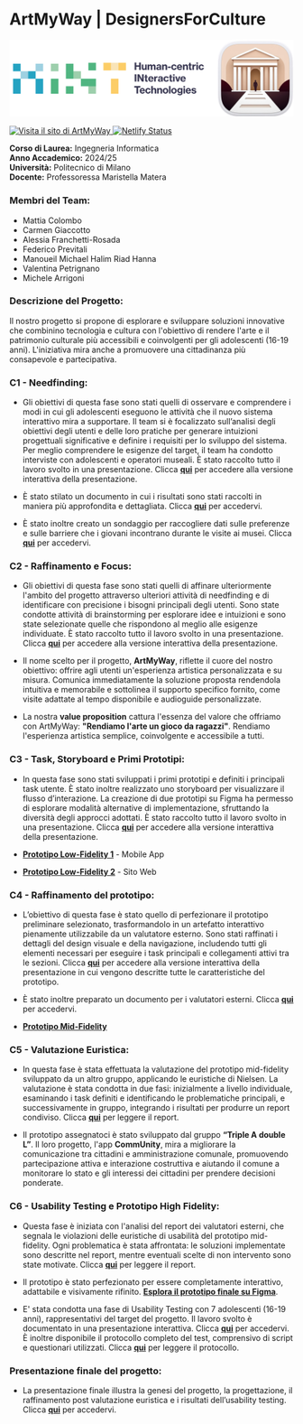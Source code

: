 # ArtMyWay | DesignersForCulture 

![Logos](assets/HINT+Logo.png)
<p align="left">
  <a href="https://art-my-way.com/">
    <img src="https://img.shields.io/badge/Visita%20il%20sito%20di-ArtMyWay-311825?labelColor=F0D6C5&style=for-the-badge&link=https://art-my-way.com/" alt="Visita il sito di ArtMyWay">
  </a>
  <a href="https://app.netlify.com/sites/artmyway/deploys">
    <img src="https://img.shields.io/badge/Netlify-Success-00AD9F?labelColor=232F3E&style=for-the-badge&logo=netlify" alt="Netlify Status">
  </a>
</p>

**Corso di Laurea:** Ingegneria Informatica  
**Anno Accademico:** 2024/25  
**Università:** Politecnico di Milano  
**Docente:** Professoressa Maristella Matera  

### Membri del Team:
- Mattia Colombo
- Carmen Giaccotto
- Alessia Franchetti-Rosada
- Federico Previtali
- Manoueil Michael Halim Riad Hanna
- Valentina Petrignano
- Michele Arrigoni

### Descrizione del Progetto:
Il nostro progetto si propone di esplorare e sviluppare soluzioni innovative che combinino tecnologia e cultura con l'obiettivo di rendere l'arte e il patrimonio culturale più accessibili e coinvolgenti per gli adolescenti (16-19 anni). L'iniziativa mira anche a promuovere una cittadinanza più consapevole e partecipativa.

### C1 - Needfinding:
 - Gli obiettivi di questa fase sono stati quelli di osservare e comprendere i modi in cui gli adolescenti eseguono le attività che il nuovo sistema interattivo mira a supportare. Il team si è focalizzato sull’analisi degli obiettivi degli utenti e delle loro pratiche per generare intuizioni progettuali significative e definire i requisiti per lo sviluppo del sistema. Per meglio comprendere le esigenze del target, il team ha condotto interviste con adolescenti e operatori museali.
È stato raccolto tutto il lavoro svolto in una presentazione. Clicca [**qui**](https://www.canva.com/design/DAGTSNj9lJg/yVSnIUh4KBzx_JAO72yTgw/edit?utm_content=DAGTSNj9lJg&utm_campaign=designshare&utm_medium=link2&utm_source=sharebutton) per accedere alla versione interattiva della presentazione.

- È stato stilato un documento in cui i risultati sono stati raccolti in maniera più approfondita e dettagliata. Clicca [**qui**](https://github.com/carmengiaccotto/project_human_computer_interaction_24-25/blob/main/C1/docs/report/final_report_needfinding.pdf) per accedervi.

- È stato inoltre creato un sondaggio per raccogliere dati sulle preferenze e sulle barriere che i giovani incontrano durante le visite ai musei. Clicca [**qui**](https://g9dzinv68sa.typeform.com/to/GA28hC7C) per accedervi.

### C2 - Raffinamento e Focus:
- Gli obiettivi di questa fase sono stati quelli di affinare ulteriormente l'ambito del progetto attraverso ulteriori attività di needfinding e di identificare con precisione i bisogni principali degli utenti. Sono state condotte attività di brainstorming per esplorare idee e intuizioni e sono state selezionate quelle che rispondono al meglio alle esigenze individuate. È stato raccolto tutto il lavoro svolto in una presentazione. Clicca [**qui**](https://www.canva.com/design/DAGU9dRIH_8/2-LSVHoigaZfku9RytmWmg/edit?utm_content=DAGU9dRIH_8&utm_campaign=designshare&utm_medium=link2&utm_source=sharebutton) per accedere alla versione interattiva della presentazione.

- Il nome scelto per il progetto, **ArtMyWay**, riflette il cuore del nostro obiettivo: offrire agli utenti un'esperienza artistica personalizzata e su misura. Comunica immediatamente la soluzione proposta rendendola intuitiva e memorabile e sottolinea il supporto specifico fornito, come visite adattate al tempo disponibile e audioguide personalizzate.

- La nostra **value proposition** cattura l'essenza del valore che offriamo con ArtMyWay: **"Rendiamo l'arte un gioco da ragazzi"**. Rendiamo l'esperienza artistica semplice, coinvolgente e accessibile a tutti.

### C3 - Task, Storyboard e Primi Prototipi:
- In questa fase sono stati sviluppati i primi prototipi e definiti i principali task utente. È stato inoltre realizzato uno storyboard per visualizzare il flusso d’interazione. La creazione di due prototipi su Figma ha permesso di esplorare modalità alternative di implementazione, sfruttando la diversità degli approcci adottati. È stato raccolto tutto il lavoro svolto in una presentazione. Clicca [**qui**](https://www.canva.com/design/DAGVhLIJ1a8/aoS16_-NtIoWaFw2ojKdWg/edit?utm_content=DAGVhLIJ1a8&utm_campaign=designshare&utm_medium=link2&utm_source=sharebutton) per accedere alla versione interattiva della presentazione.

- [**Prototipo Low-Fidelity 1**](https://www.figma.com/design/FBuBTsykLnBfEd7NLKxSYB/Prototipo-1---DesignersForCulture?node-id=0-1&t=Usa58k1snDNulU7z-1) - Mobile App

- [**Prototipo Low-Fidelity 2**](https://www.figma.com/design/OihEWnZD8qJsFjCLEXBnaA/Prototipo-2---DesignersForCulture?node-id=0-1&t=3SZ4D51RgYHAtL8j-1) - Sito Web

### C4 - Raffinamento del prototipo:
- L’obiettivo di questa fase è stato quello di perfezionare il prototipo preliminare selezionato, trasformandolo in un artefatto interattivo pienamente utilizzabile da un valutatore esterno. Sono stati raffinati i dettagli del design visuale e della navigazione, includendo tutti gli elementi necessari per eseguire i task principali e collegamenti attivi tra le sezioni. Clicca [**qui**](https://www.canva.com/design/DAGXrRDeYEc/f1TMIpoi6AcqC6yvYSM6Tg/edit?utm_content=DAGXrRDeYEc&utm_campaign=designshare&utm_medium=link2&utm_source=sharebutton) per accedere alla versione interattiva della presentazione in cui vengono descritte tutte le caratteristiche del prototipo.

- È stato inoltre preparato un documento per i valutatori esterni. Clicca [**qui**](https://github.com/carmengiaccotto/project_human_computer_interaction_24-25/blob/main/C4/ReadMe_Prototipo_MidFidelity.pdf) per accedervi.

- [**Prototipo Mid-Fidelity**](https://www.figma.com/design/DssxKU75A7I8ykLuzYvFeC/Raffinamento-Prototipo-Mobile-App?node-id=0-1&t=XWcp3V56G4vdl11N-1)

### C5 - Valutazione Euristica:
- In questa fase è stata effettuata la valutazione del prototipo mid-fidelity sviluppato da un altro gruppo, applicando le euristiche di Nielsen. La valutazione è stata condotta in due fasi: inizialmente a livello individuale, esaminando i task definiti e identificando le problematiche principali, e successivamente in gruppo, integrando i risultati per produrre un report condiviso. Clicca [**qui**](https://github.com/carmengiaccotto/project_human_computer_interaction_24-25/blob/main/C5/DesignersForCulture%20-%20Valutazione_euristica_del_progetto_CommUnity.pdf) per leggere il report.
  
- Il prototipo assegnatoci è stato sviluppato dal gruppo **“Triple A double L”**. Il loro progetto, l'app **CommUnity**, mira a migliorare la comunicazione tra cittadini e amministrazione comunale, promuovendo partecipazione attiva e interazione costruttiva e aiutando il comune a monitorare lo stato e gli interessi dei cittadini per prendere decisioni ponderate.

### C6 - Usability Testing e Prototipo High Fidelity:
- Questa fase è iniziata con l'analisi del report dei valutatori esterni, che segnala le violazioni delle euristiche di usabilità del prototipo mid-fidelity. Ogni problematica è stata affrontata: le soluzioni implementate sono descritte nel report, mentre eventuali scelte di non intervento sono state motivate. Clicca [**qui**]() per leggere il report.

- Il prototipo è stato perfezionato per essere completamente interattivo, adattabile e visivamente rifinito. [**Esplora il prototipo finale su Figma**]().

- E' stata condotta una fase di Usability Testing con 7 adolescenti (16-19 anni), rappresentativi del target del progetto. Il lavoro svolto è documentato in una presentazione interattiva. Clicca [**qui**]() per accedervi. È inoltre disponibile il protocollo completo del test, comprensivo di script e questionari utilizzati. Clicca [**qui**](https://github.com/carmengiaccotto/project_human_computer_interaction_24-25/blob/main/C6/Protocollo_Script_Usability_Test.pdf) per leggere il protocollo.

### Presentazione finale del progetto:
- La presentazione finale illustra la genesi del progetto, la progettazione, il raffinamento post valutazione euristica e i risultati dell’usability testing. Clicca [**qui**]() per accedervi.
